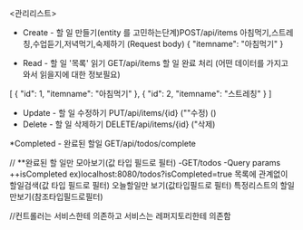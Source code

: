 <관리리스트>
* Create - 할 일 만들기(entity 를 고민하는단계)POST/api/items
  아침먹기,스트레칭,수업듣기,저녁먹기,숙제하기
  (Request body)
  {
      "itemname": "아침먹기"
  }

* Read -  할 일 '목록' 읽기 GET/api/items
  할 일 완료 처리
  (어떤 데이터를 가지고 와서 읽을지에 대한 정보필요)

[
    {
        "id": 1,
        "itemname": "아침먹기"
    },
    {
        "id": 2,
        "itemname": "스트레칭"
    }
]

* Update - 할 일 수정하기 PUT/api/items/{id}
  (""수정)
  ()
* Delete - 할 일 삭제하기 DELETE/api/items/{id}
  ("삭제)

*Completed - 완료된 할일 GET/api/todos/complete

//
**완료된 할 일만 모아보기(값 타입 필드로 필터)
-GET/todos
-Query params
++isCompleted
ex)localhost:8080/todos?isCompleted=true
목록에 관계없이 할일검색(값 타입 필드로 필터)
오늘할일만 보기(값타입필드로 필터)
특정리스트의 할일만보기(참조타입필드로필터)

//컨트롤러는 서비스한테 의존하고 서비스는 레퍼지토리한테 의존함